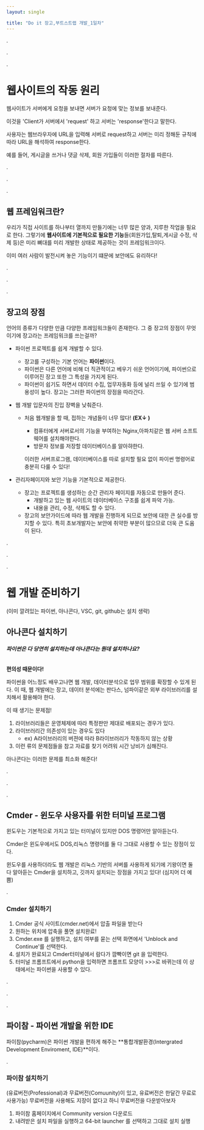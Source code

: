 ```yaml
---
layout: single 

title: "Do it 장고,부트스트랩 개발_1일차"
---
```


.

.

.

# 웹사이트의 작동 원리

웹사이트가 서버에게 요청을 보내면 서버가 요청에 맞는 정보를 보내준다.

이것을 'Client가 서버에서 'request' 하고 서버는 'response'한다고 말한다.

사용자는 웹브라우자에 URL을 입력해 서버로 request하고 서버는 미리 정해둔 규칙에 따라 URL을 해석하여 response한다.

예를 들어, 게시글을 쓰거나 댓글 삭제, 회원 가입들이 이러한 절차를 따른다.

.

.

.

## 웹 프레임워크란?

우리가 직접 사이트를 하나부터 열까지 만들기에는 너무 많은 양과, 지루한 작업을 필요로 한다. 그렇기에 **웹사이트에 기본적으로 필요한 기능**들(회원가입,탈퇴,게시글 수정, 삭제 등)은 미리 뼈대를 미리 개발한 상태로 제공하는 것이 프레임워크이다.

이미 여러 사람이 발전시켜 놓은 기능이기 떄문에 보안에도 유리하다!

.

.

.

## 장고의 장점

언어의 종류가 다양한 만큼 다양한 프레임워크들이 존재한다. 그 중 장고의 장점이 무엇이기에 장고라는 프레임워크를 쓰는걸까?

- 파이썬 프로젝트를 쉽게 개발할 수 있다.
  - 장고를 구성하는 기본 언어는 **파이썬**이다.
  - 파이썬은 다른 언어에 비해 더 직관적이고 베우기 쉬운 언어이기에, 파이썬으로 이루어진 장고 또한 그 특성을 가지게 된다.
  - 파이썬이 쉽기도 하면서 데이터 수집, 업무자동화 등에 널리 쓰일 수 있기에 범용성이 높다. 장고는 그러한 파이썬의 장점을 따라간다.

- 웹 개발 입문자의 진입 장벽을 낮춰준다.

  - 처음 웹개발을 할 때, 접하는 개념들이 너무 많다!  **(EX↓ )**

    - 컴퓨터에게 서버로서의 기능을 부여하는 Nginx,아파치같은 웹 서버 소프트웨어를 설치해야한다.
    - 방문자 정보를 저장할 데이터베이스를 알아햐한다.

    이러한 서버프로그램, 데이터베이스를 따로 설치할 필요 없이 파이썬 명령어로 충분히 다룰 수 있다!

- 관리자페이지와 보안 기능을 기본적으로 제공한다.
  - 장고는 프로젝트를 생성하는 순간 관리자 페이지를 자동으로 만들어 준다.
    - 개발하고 있는 웹 사이트의 데이터베이스 구조를 쉽게 파악 가능.
    - 내용을 관리, 수정, 삭제도 할 수 있다.
  - 장고의 보안가이드에 따라 웹 개발을 진행하게 되므로 보안에 대한 큰 실수를 방지할 수 있다. 특히 초보개발자는 보안에 취약한 부분이 많으므로 더욱 큰 도움이 된다.

.

.

.

# 웹 개발 준비하기

(이미 깔려있는 파이썬, 아나콘다, VSC, git, github는 설치 생략)

## 아나콘다 설치하기

###### **파이썬은 다 당연히 설치하는데 아나콘다는 뭔데 설치하나요?**

**편의성 때문이다!**

  파이썬을 어느정도 배우고나면 웹 개발, 데이터분석으로 업무 범위를 확장할 수 있게 된다. 이 때, 웹 개발에는 장고, 데이터 분석에는 판다스, 넘파이같은 외부 라이브러리를 설치해서 활용해야 한다.

이 때 생기는 문제점!

1.  라이브러리들은 운영체제에 따라 특정판만 제대로 배포되는 경우가 있다.
2. 라이브러리간 의존성이 있는 경우도 있다
   - ex) A라이브러리의 버젼에 따라 B라이브러리가 작동하지 않는 상황
3. 이런 류의 문제점들을 참고 자료를 찾기 어려워 시간 낭비가 심해진다.

아나콘다는 이러한 문제를 최소화 해준다!

.

.

.

## Cmder - 윈도우 사용자를 위한 터미널 프로그램

윈도우는 기본적으로 가지고 있는 터미널이 있지만 DOS 명령어만 알아듣는다.

Cmder은 윈도우에서도 DOS,리눅스 명령어를 둘 다 그대로 사용할 수 있는 장점이 있다.

윈도우를 사용하더라도 웹 개발은 리눅스 기반의 서버를 사용하게 되기에 기왕이면 둘 다 알아듣는 Cmder을 설치하고, 깃까지 설치되는 장점을 가지고 있다! (심지어 더 예쁨)

.

### Cmder 설치하기

1. Cmder 공식 사이트(cmder.net)에서 압출 파일을 받는다
2. 원하는 위치에 압축을 풀면 설치완료!
3. Cmder.exe 를 실행하고, 설치 여부를 묻는 선택 화면에서 'Unblock and Continue'를 선택한다.
4. 설치가 완료되고 Cmder터미널에서 람다가 깜빡이면 git 을 입력한다.
5. 터미널 프롬프트에서 python을 입력하면 프롬프트 모양이 >>>로 바뀌는데 이 상태에서는 파이썬을 사용할 수 있다.

.

.

.

## 파이참 - 파이썬 개발을 위한 IDE

파이참(pycharm)은 파이썬 개발을 편하게 해주는 **통합개발환경(Intergrated Development Enviroment, IDE)**이다.

.

### 파이참 설치하기

(유료버전(Professional)과 무료버전(Comuunity)이 있고, 유료버전은 한달간 무료로 사용가능) 무료버전을 사용해도 지장이 없다고 하니 무료버전을 다운받아보자

1. 파이참 홈페이지에서 Community version 다운로드
2. 내려받은 설치 파일을 실행하고 64-bit launcher 를 선택하고 그대로 설치 실행
